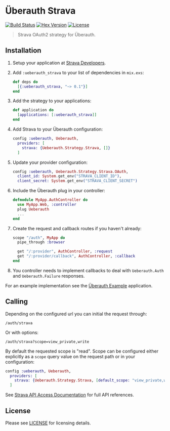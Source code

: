 # Überauth Strava
[![Build Status][travis-img]][travis] [![Hex Version][hex-img]][hex] [![License][license-img]][license]

[travis-img]: https://travis-ci.org/andrewhao/ueberauth_strava.png?branch=master
[travis]: https://travis-ci.org/andrewhao/ueberauth_strava
[hex-img]: https://img.shields.io/hexpm/v/ueberauth_strava.svg
[hex]: https://hex.pm/packages/ueberauth_strava
[license-img]: http://img.shields.io/badge/license-MIT-brightgreen.svg
[license]: http://opensource.org/licenses/MIT

> Strava OAuth2 strategy for Überauth.

## Installation

1. Setup your application at [Strava Developers](https://www.strava.com/settings/api).

1. Add `:ueberauth_strava` to your list of dependencies in `mix.exs`:

    ```elixir
    def deps do
      [{:ueberauth_strava, "~> 0.1"}]
    end
    ```

1. Add the strategy to your applications:

    ```elixir
    def application do
      [applications: [:ueberauth_strava]]
    end
    ```

1. Add Strava to your Überauth configuration:

    ```elixir
    config :ueberauth, Ueberauth,
      providers: [
        strava: {Ueberauth.Strategy.Strava, []}
      ]
    ```

1.  Update your provider configuration:

    ```elixir
    config :ueberauth, Ueberauth.Strategy.Strava.OAuth,
      client_id: System.get_env("STRAVA_CLIENT_ID"),
      client_secret: System.get_env("STRAVA_CLIENT_SECRET")
    ```

1.  Include the Überauth plug in your controller:

    ```elixir
    defmodule MyApp.AuthController do
      use MyApp.Web, :controller
      plug Ueberauth
      ...
    end
    ```

1.  Create the request and callback routes if you haven't already:

    ```elixir
    scope "/auth", MyApp do
      pipe_through :browser

      get "/:provider", AuthController, :request
      get "/:provider/callback", AuthController, :callback
    end
    ```

1. You controller needs to implement callbacks to deal with `Ueberauth.Auth` and `Ueberauth.Failure` responses.

For an example implementation see the [Überauth Example](https://github.com/ueberauth/ueberauth_example) application.

## Calling

Depending on the configured url you can initial the request through:

    /auth/strava

Or with options:

    /auth/strava?scope=view_private,write

By default the requested scope is "read". Scope can be configured either explicitly as a `scope` query value on the request path or in your configuration:

```elixir
config :ueberauth, Ueberauth,
  providers: [
    strava: {Ueberauth.Strategy.Strava, [default_scope: "view_private,write"]}
  ]
```

See [Strava API Access Documentation](http://strava.github.io/api/#access) for full API references.

## License

Please see [LICENSE](https://github.com/andrewhao/ueberauth_strava/blob/master/LICENSE) for licensing details.

